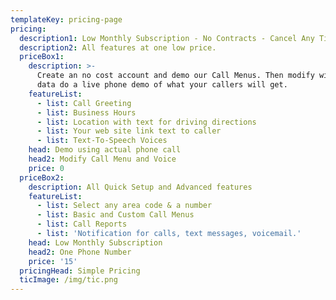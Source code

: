 ```yaml
---
templateKey: pricing-page
pricing:
  description1: Low Monthly Subscription - No Contracts - Cancel Any Time
  description2: All features at one low price.
  priceBox1:
    description: >-
      Create an no cost account and demo our Call Menus. Then modify with your
      data do a live phone demo of what your callers will get.
    featureList:
      - list: Call Greeting
      - list: Business Hours
      - list: Location with text for driving directions
      - list: Your web site link text to caller
      - list: Text-To-Speech Voices
    head: Demo using actual phone call
    head2: Modify Call Menu and Voice
    price: 0
  priceBox2:
    description: All Quick Setup and Advanced features
    featureList:
      - list: Select any area code & a number
      - list: Basic and Custom Call Menus
      - list: Call Reports
      - list: 'Notification for calls, text messages, voicemail.'
    head: Low Monthly Subscription
    head2: One Phone Number
    price: '15'
  pricingHead: Simple Pricing
  ticImage: /img/tic.png
---
```


